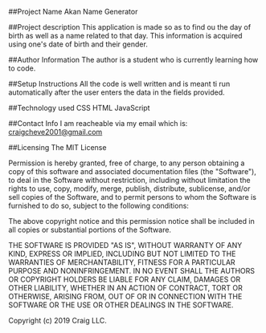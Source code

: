 ##Project Name
 Akan Name Generator

 ##Project description
 This application is made so as to find ou the day of birth as well as a name related to that day. This information is acquired using one's date of birth and their gender.

 ##Author Information
 The author is a student who is currently learning how to code.

 ##Setup Instructions
 All the code is well written and is meant ti run automatically after the user enters the data in the fields provided.

 ##Technology used
 CSS
 HTML
 JavaScript

 ##Contact Info
 I am reacheable via my email which is: craigcheve2001@gmail.com

 ##Licensing
 The MIT License

Permission is hereby granted, free of charge, to any person obtaining a copy
of this software and associated documentation files (the "Software"), to deal
in the Software without restriction, including without limitation the rights
to use, copy, modify, merge, publish, distribute, sublicense, and/or sell
copies of the Software, and to permit persons to whom the Software is
furnished to do so, subject to the following conditions:

The above copyright notice and this permission notice shall be included in
all copies or substantial portions of the Software.

THE SOFTWARE IS PROVIDED "AS IS", WITHOUT WARRANTY OF ANY KIND, EXPRESS OR
IMPLIED, INCLUDING BUT NOT LIMITED TO THE WARRANTIES OF MERCHANTABILITY,
FITNESS FOR A PARTICULAR PURPOSE AND NONINFRINGEMENT. IN NO EVENT SHALL THE
AUTHORS OR COPYRIGHT HOLDERS BE LIABLE FOR ANY CLAIM, DAMAGES OR OTHER
LIABILITY, WHETHER IN AN ACTION OF CONTRACT, TORT OR OTHERWISE, ARISING FROM,
OUT OF OR IN CONNECTION WITH THE SOFTWARE OR THE USE OR OTHER DEALINGS IN
THE SOFTWARE.

Copyright (c) 2019 Craig LLC.